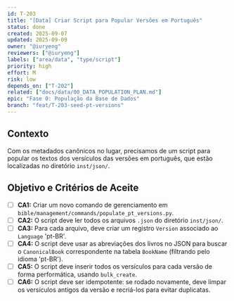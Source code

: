 ```yaml
---
id: T-203
title: "[Data] Criar Script para Popular Versões em Português"
status: done
created: 2025-09-07
updated: 2025-09-09
owner: "@iuryeng"
reviewers: ["@iuryeng"]
labels: ["area/data", "type/script"]
priority: high
effort: M
risk: low
depends_on: ["T-202"]
related: ["docs/data/00_DATA_POPULATION_PLAN.md"]
epic: "Fase 0: População da Base de Dados"
branch: "feat/T-203-seed-pt-versions"
---
```


## Contexto
Com os metadados canônicos no lugar, precisamos de um script para popular os textos dos versículos das versões em português, que estão localizadas no diretório `inst/json/`.

## Objetivo e Critérios de Aceite
- [ ] **CA1:** Criar um novo comando de gerenciamento em `bible/management/commands/populate_pt_versions.py`.
- [ ] **CA2:** O script deve ler todos os arquivos `.json` do diretório `inst/json/`.
- [ ] **CA3:** Para cada arquivo, deve criar um registro `Version` associado ao `Language` 'pt-BR'.
- [ ] **CA4:** O script deve usar as abreviações dos livros no JSON para buscar o `CanonicalBook` correspondente na tabela `BookName` (filtrando pelo idioma 'pt-BR').
- [ ] **CA5:** O script deve inserir todos os versículos para cada versão de forma performática, usando `bulk_create`.
- [ ] **CA6:** O script deve ser idempotente: se rodado novamente, deve limpar os versículos antigos da versão e recriá-los para evitar duplicatas.
